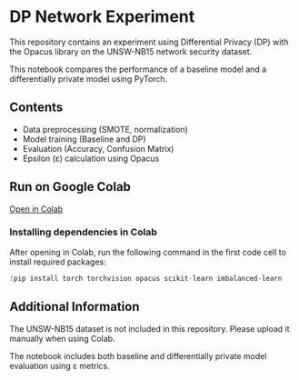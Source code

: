 # DP Network Experiment

This repository contains an experiment using Differential Privacy (DP) with the Opacus library on the UNSW-NB15 network security dataset.

This notebook compares the performance of a baseline model and a differentially private model using PyTorch.

## Contents

- Data preprocessing (SMOTE, normalization)
- Model training (Baseline and DP)
- Evaluation (Accuracy, Confusion Matrix)
- Epsilon (ε) calculation using Opacus

## Run on Google Colab

[Open in Colab](https://colab.research.google.com/github/annoeyed/dp-network-experiment/blob/main/dp_network.ipynb)

### Installing dependencies in Colab

After opening in Colab, run the following command in the first code cell to install required packages:

```python
!pip install torch torchvision opacus scikit-learn imbalanced-learn
```

## Additional Information
The UNSW-NB15 dataset is not included in this repository. Please upload it manually when using Colab.

The notebook includes both baseline and differentially private model evaluation using ε metrics.
